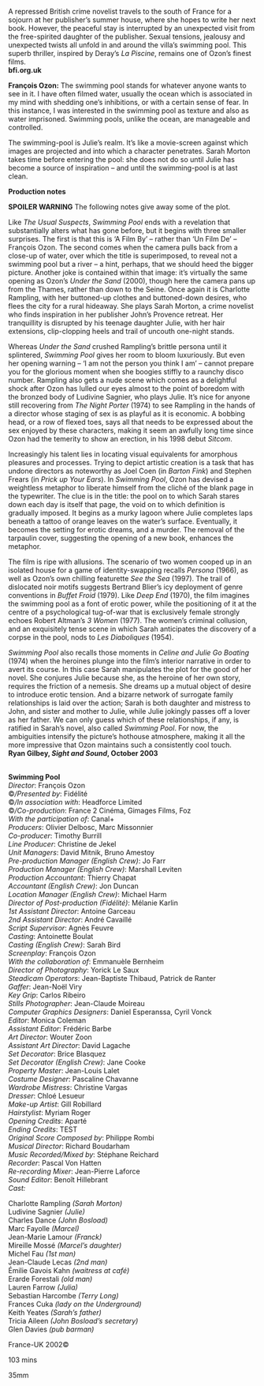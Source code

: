 
A repressed British crime novelist travels to the south of France for a sojourn at her publisher’s summer house, where she hopes to write her next book. However, the peaceful stay is interrupted by an unexpected visit from the free-spirited daughter of the publisher. Sexual tensions, jealousy and unexpected twists all unfold in and around the villa’s swimming pool. This superb thriller, inspired by Deray’s _La Piscine_, remains one of Ozon’s finest films.  
**bfi.org.uk**

**François Ozon:** The swimming pool stands for whatever anyone wants to see in it. I have often filmed water, usually the ocean which is associated in my mind with shedding one’s inhibitions, or with a certain sense of fear. In this instance, I was interested in the swimming pool as texture and also as water imprisoned. Swimming pools, unlike the ocean, are manageable and controlled.

The swimming-pool is Julie’s realm. It’s like a movie-screen against which images are projected and into which a character penetrates. Sarah Morton takes time before entering the pool: she does not do so until Julie has become a source of inspiration – and until the swimming-pool is at last clean.

**Production notes**
<br>

**SPOILER WARNING** The following notes give away some of the plot.

Like _The Usual Suspects_, _Swimming Pool_ ends with a revelation that substantially alters what has gone before, but it begins with three smaller surprises. The first is that this is ‘A Film By’ – rather than ‘Un Film De’ – François Ozon. The second comes when the camera pulls back from a close-up of water, over which the title is superimposed, to reveal not a swimming pool but a river – a hint, perhaps, that we should heed the bigger picture. Another joke is contained within that image: it’s virtually the same opening as Ozon’s _Under the Sand_ (2000), though here the camera pans up from the Thames, rather than down to the Seine. Once again it is Charlotte Rampling, with her buttoned-up clothes and buttoned-down desires, who flees the city for a rural hideaway. She plays Sarah Morton, a crime novelist who finds inspiration in her publisher John’s Provence retreat. Her tranquillity is disrupted by his teenage daughter Julie, with her hair extensions, clip-clopping heels and trail of uncouth one-night stands.

Whereas _Under the Sand_ crushed Rampling’s brittle persona until it splintered, _Swimming Pool_ gives her room to bloom luxuriously. But even her opening warning – ‘I am not the person you think I am’ – cannot prepare you for the glorious moment when she boogies stiffly to a raunchy disco number. Rampling also gets a nude scene which comes as a delightful shock after Ozon has lulled our eyes almost to the point of boredom with the bronzed body of Ludivine Sagnier, who plays Julie. It’s nice for anyone still recovering from _The Night Porter_ (1974) to see Rampling in the hands of a director whose staging of sex is as playful as it is economic. A bobbing head, or a row of flexed toes, says all that needs to be expressed about the sex enjoyed by these characters, making it seem an awfully long time since Ozon had the temerity to show an erection, in his 1998 debut _Sitcom_.

Increasingly his talent lies in locating visual equivalents for amorphous pleasures and processes. Trying to depict artistic creation is a task that has undone directors as noteworthy as Joel Coen (in _Barton Fink_) and Stephen Frears (in _Prick up Your Ears_). In _Swimming Pool_, Ozon has devised a weightless metaphor to liberate himself from the cliché of the blank page in the typewriter. The clue is in the title: the pool on to which Sarah stares down each day is itself that page, the void on to which definition is gradually imposed. It begins as a murky lagoon where Julie completes laps beneath a tattoo of orange leaves on the water’s surface. Eventually, it becomes the setting for erotic dreams, and a murder. The removal of the tarpaulin cover, suggesting the opening of a new book, enhances the metaphor.

The film is ripe with allusions. The scenario of two women cooped up in an isolated house for a game of identity-swapping recalls _Persona_ (1966), as well as Ozon’s own chilling featurette _See the Sea_ (1997). The trail of dislocated noir motifs suggests Bertrand Blier’s icy deployment of genre conventions in _Buffet Froid_ (1979). Like _Deep End_ (1970), the film imagines the swimming pool as a font of erotic power, while the positioning of it at the centre of a psychological tug-of-war that is exclusively female strongly echoes Robert Altman’s _3 Women_ (1977). The women’s criminal collusion, and an exquisitely tense scene in which Sarah anticipates the discovery of a corpse in the pool, nods to _Les Diaboliques_ (1954).

_Swimming Pool_ also recalls those moments in _Celine and Julie Go Boating_ (1974) when the heroines plunge into the film’s interior narrative in order to avert its course. In this case Sarah manipulates the plot for the good of her novel. She conjures Julie because she, as the heroine of her own story, requires the friction of a nemesis. She dreams up a mutual object of desire to introduce erotic tension. And a bizarre network of surrogate family relationships is laid over the action; Sarah is both daughter and mistress to John, and sister and mother to Julie, while Julie jokingly passes off a lover as her father. We can only guess which of these relationships, if any, is ratified in Sarah’s novel, also called _Swimming Pool_. For now, the ambiguities intensify the picture’s hothouse atmosphere, making it all the more impressive that Ozon maintains such a consistently cool touch.  
**Ryan Gilbey, _Sight and Sound_, October 2003**
<br><br>

**Swimming Pool**  
_Director_: François Ozon  
©_/Presented by_: Fidélité  
©_/In association with_: Headforce Limited  
©_/Co-production_: France 2 Cinéma,  Gimages Films, Foz  
_With the participation of_: Canal+  
_Producers_: Olivier Delbosc, Marc Missonnier  
_Co-producer_: Timothy Burrill  
_Line Producer_: Christine de Jekel  
_Unit Managers_: David Mitnik, Bruno Amestoy  
_Pre-production Manager (English Crew)_: Jo Farr  
_Production Manager (English Crew)_:  Marshall Leviten  
_Production Accountant_: Thierry Chapat  
_Accountant (English Crew)_: Jon Duncan  
_Location Manager (English Crew)_: Michael Harm  
_Director of Post-production (Fidélité)_: Mélanie Karlin  
_1st Assistant Director_: Antoine Garceau  
_2nd Assistant Director_: André Cavaillé  
_Script Supervisor_: Agnès Feuvre  
_Casting_: Antoinette Boulat  
_Casting (English Crew)_: Sarah Bird  
_Screenplay_: François Ozon  
_With the collaboration of_: Emmanuèle Bernheim  
_Director of Photography_: Yorick Le Saux  
_Steadicam Operators_: Jean-Baptiste Thibaud, Patrick de Ranter  
_Gaffer_: Jean-Noël Viry  
_Key Grip_: Carlos Ribeiro  
_Stills Photographer_: Jean-Claude Moireau  
_Computer Graphics Designers_:  Daniel Esperanssa, Cyril Vonck  
_Editor_: Monica Coleman  
_Assistant Editor_: Frédéric Barbe  
_Art Director_: Wouter Zoon  
_Assistant Art Director_: David Lagache  
_Set Decorator_: Brice Blasquez  
_Set Decorator (English Crew)_: Jane Cooke  
_Property Master_: Jean-Louis Lalet  
_Costume Designer_: Pascaline Chavanne  
_Wardrobe Mistress_: Christine Vargas  
_Dresser_: Chloé Lesueur  
_Make-up Artist_: Gill Robillard  
_Hairstylist_: Myriam Roger  
_Opening Credits_: Aparté  
_Ending Credits_: TEST  
_Original Score Composed by_: Philippe Rombi  
_Musical Director_: Richard Boudarham  
_Music Recorded/Mixed by_: Stéphane Reichard  
_Recorder_: Pascal Von Hatten  
_Re-recording Mixer_: Jean-Pierre Laforce  
_Sound Editor_: Benoît Hillebrant  
_Cast:_

Charlotte Rampling _(Sarah Morton)_  
Ludivine Sagnier _(Julie)_  
Charles Dance _(John Bosload)_  
Marc Fayolle _(Marcel)_  
Jean-Marie Lamour _(Franck)_  
Mireille Mossé _(Marcel’s daughter)_  
Michel Fau _(1st man)_  
Jean-Claude Lecas _(2nd man)_  
Émilie Gavois Kahn _(waitress at café)_  
Erarde Forestali _(old man)_  
Lauren Farrow _(Julia)_  
Sebastian Harcombe _(Terry Long)_  
Frances Cuka _(lady on the Underground)_  
Keith Yeates _(Sarah’s father)_  
Tricia Aileen _(John Bosload’s secretary)_  
Glen Davies _(pub barman)_

France-UK 2002©

103 mins

35mm
<!--stackedit_data:
eyJoaXN0b3J5IjpbMjU5NTIxNjE1XX0=
-->